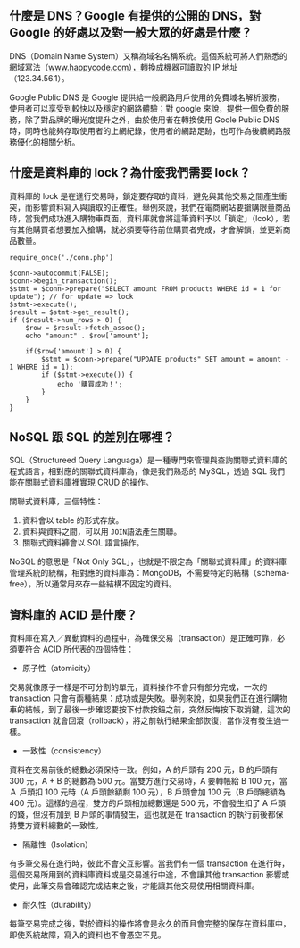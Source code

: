 ## 什麼是 DNS？Google 有提供的公開的 DNS，對 Google 的好處以及對一般大眾的好處是什麼？
DNS（Domain Name System）又稱為域名名稱系統。這個系統可將人們熟悉的網域寫法（www.happycode.com），轉換成機器可讀取的 IP 地址（123.34.56.1）。

Google Public DNS 是 Google 提供給一般網路用戶使用的免費域名解析服務，使用者可以享受到較快以及穩定的網路體驗；對 google 來說，提供一個免費的服務，除了對品牌的曝光度提升之外，由於使用者在轉換使用 Goole Public DNS 時，同時也能夠存取使用者的上網紀錄，使用者的網路足跡，也可作為後續網路服務優化的相關分析。 

## 什麼是資料庫的 lock？為什麼我們需要 lock？
資料庫的 lock 是在進行交易時，鎖定要存取的資料，避免與其他交易之間產生衝突，而影響資料寫入與讀取的正確性。舉例來說，我們在電商網站要搶購限量商品時，當我們成功進入購物車頁面，資料庫就會將這筆資料予以「鎖定」（lcok），若有其他購買者想要加入搶購，就必須要等待前位購買者完成，才會解鎖，並更新商品數量。


```
require_once('./conn.php')

$conn->autocommit(FALSE);
$conn->begin_transaction();
$stmt = $conn->prepare("SELECT amount FROM products WHERE id = 1 for update"); // for update => lock
$stmt->execute();
$result = $stmt->get_result();
if ($result->num_rows > 0) {
	$row = $result->fetch_assoc();
	echo "amount" . $row['amount'];

	if($row['amount'] > 0) {
		$stmt = $conn->prepare("UPDATE products" SET amount = amount - 1 WHERE id = 1);
		if ($stmt->execute()) {
			echo '購買成功！';
		}
	}
}
```

## NoSQL 跟 SQL 的差別在哪裡？
SQL（Structureed Query Languaga）是一種專門來管理與查詢關聯式資料庫的程式語言，相對應的關聯式資料庫為，像是我們熟悉的 MySQL，透過 SQL 我們能在關聯式資料庫裡實現 CRUD 的操作。

關聯式資料庫，三個特性：<br>
1. 資料會以 table 的形式存放。<br>
2. 資料與資料之間，可以用 `JOIN`語法產生關聯。<br>
3. 關聯式資料褲會以 SQL 語言操作。

NoSQL 的意思是「Not Only SQL」，也就是不限定為「關聯式資料庫」的資料庫管理系統的統稱，相對應的資料庫為：MongoDB，不需要特定的結構（schema-free），所以通常用來存一些結構不固定的資料。


## 資料庫的 ACID 是什麼？
資料庫在寫入／異動資料的過程中，為確保交易（transaction）是正確可靠，必須要符合 ACID 所代表的四個特性：

* 原子性（atomicity）

交易就像原子一樣是不可分割的單元，資料操作不會只有部分完成，一次的 transaction 只會有兩種結果：成功或是失敗。舉例來說，如果我們正在進行購物車的結帳，到了最後一步確認要按下付款按鈕之前，突然反悔按下取消鍵，這次的 transaction 就會回滾（rollback），將之前執行結果全部恢復，當作沒有發生過一樣。

* 一致性（consistency）

資料在交易前後的總數必須保持一致。例如，A 的戶頭有 200 元，B 的戶頭有 300 元，A + B 的總數為 500 元。當雙方進行交易時，A 要轉帳給 B 100 元，當  Ａ 戶頭扣 100 元時（A 戶頭餘額剩 100 元），B 戶頭會加 100 元（B 戶頭總額為 400 元）。這樣的過程，雙方的戶頭相加總數還是 500 元，不會發生扣了 A 戶頭的錢，但沒有加到 B 戶頭的事情發生，這也就是在 transaction 的執行前後都保持雙方資料總數的一致性。

* 隔離性（Isolation）

有多筆交易在進行時，彼此不會交互影響。當我們有一個 transaction 在進行時，這個交易所用到的資料庫資料或是交易進行中途，不會讓其他 transaction 影響或使用，此筆交易會確認完成結束之後，才能讓其他交易使用相關資料庫。

* 耐久性（durability）

每筆交易完成之後，對於資料的操作將會是永久的而且會完整的保存在資料庫中，即使系統故障，寫入的資料也不會憑空不見。


